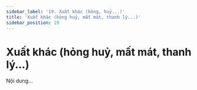 ```yaml
---
sidebar_label: '19. Xuất khác (hỏng, huỷ...)'
title: 'Xuất khác (hỏng huỷ, mất mát, thanh lý...)'
sidebar_position: 19
---
```

# Xuất khác (hỏng huỷ, mất mát, thanh lý...)
Nội dung...